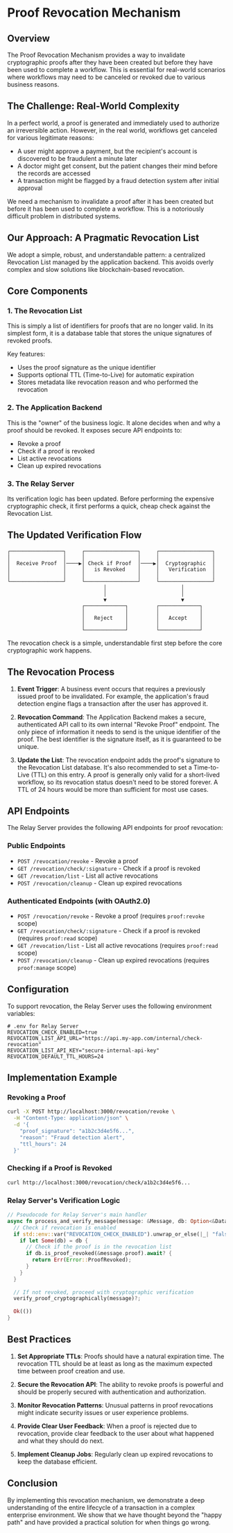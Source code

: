 # Proof Revocation Mechanism

## Overview

The Proof Revocation Mechanism provides a way to invalidate cryptographic proofs after they have been created but before they have been used to complete a workflow. This is essential for real-world scenarios where workflows may need to be canceled or revoked due to various business reasons.

## The Challenge: Real-World Complexity

In a perfect world, a proof is generated and immediately used to authorize an irreversible action. However, in the real world, workflows get canceled for various legitimate reasons:

- A user might approve a payment, but the recipient's account is discovered to be fraudulent a minute later
- A doctor might get consent, but the patient changes their mind before the records are accessed
- A transaction might be flagged by a fraud detection system after initial approval

We need a mechanism to invalidate a proof after it has been created but before it has been used to complete a workflow. This is a notoriously difficult problem in distributed systems.

## Our Approach: A Pragmatic Revocation List

We adopt a simple, robust, and understandable pattern: a centralized Revocation List managed by the application backend. This avoids overly complex and slow solutions like blockchain-based revocation.

## Core Components

### 1. The Revocation List

This is simply a list of identifiers for proofs that are no longer valid. In its simplest form, it is a database table that stores the unique signatures of revoked proofs.

Key features:
- Uses the proof signature as the unique identifier
- Supports optional TTL (Time-to-Live) for automatic expiration
- Stores metadata like revocation reason and who performed the revocation

### 2. The Application Backend

This is the "owner" of the business logic. It alone decides when and why a proof should be revoked. It exposes secure API endpoints to:
- Revoke a proof
- Check if a proof is revoked
- List active revocations
- Clean up expired revocations

### 3. The Relay Server

Its verification logic has been updated. Before performing the expensive cryptographic check, it first performs a quick, cheap check against the Revocation List.

## The Updated Verification Flow

```
┌─────────────────┐     ┌─────────────────┐     ┌─────────────────┐
│                 │     │                 │     │                 │
│  Receive Proof  │────▶│ Check if Proof  │────▶│  Cryptographic  │
│                 │     │   is Revoked    │     │   Verification  │
│                 │     │                 │     │                 │
└─────────────────┘     └─────────────────┘     └─────────────────┘
                               │                        │
                               │                        │
                               ▼                        ▼
                        ┌─────────────┐         ┌─────────────┐
                        │             │         │             │
                        │   Reject    │         │   Accept    │
                        │             │         │             │
                        └─────────────┘         └─────────────┘
```

The revocation check is a simple, understandable first step before the core cryptographic work happens.

## The Revocation Process

1. **Event Trigger**: A business event occurs that requires a previously issued proof to be invalidated. For example, the application's fraud detection engine flags a transaction after the user has approved it.

2. **Revocation Command**: The Application Backend makes a secure, authenticated API call to its own internal "Revoke Proof" endpoint. The only piece of information it needs to send is the unique identifier of the proof. The best identifier is the signature itself, as it is guaranteed to be unique.

3. **Update the List**: The revocation endpoint adds the proof's signature to the Revocation List database. It's also recommended to set a Time-to-Live (TTL) on this entry. A proof is generally only valid for a short-lived workflow, so its revocation status doesn't need to be stored forever. A TTL of 24 hours would be more than sufficient for most use cases.

## API Endpoints

The Relay Server provides the following API endpoints for proof revocation:

### Public Endpoints

- `POST /revocation/revoke` - Revoke a proof
- `GET /revocation/check/:signature` - Check if a proof is revoked
- `GET /revocation/list` - List all active revocations
- `POST /revocation/cleanup` - Clean up expired revocations

### Authenticated Endpoints (with OAuth2.0)

- `POST /revocation/revoke` - Revoke a proof (requires `proof:revoke` scope)
- `GET /revocation/check/:signature` - Check if a proof is revoked (requires `proof:read` scope)
- `GET /revocation/list` - List all active revocations (requires `proof:read` scope)
- `POST /revocation/cleanup` - Clean up expired revocations (requires `proof:manage` scope)

## Configuration

To support revocation, the Relay Server uses the following environment variables:

```
# .env for Relay Server
REVOCATION_CHECK_ENABLED=true
REVOCATION_LIST_API_URL="https://api.my-app.com/internal/check-revocation"
REVOCATION_LIST_API_KEY="secure-internal-api-key"
REVOCATION_DEFAULT_TTL_HOURS=24
```

## Implementation Example

### Revoking a Proof

```bash
curl -X POST http://localhost:3000/revocation/revoke \
  -H "Content-Type: application/json" \
  -d '{
    "proof_signature": "a1b2c3d4e5f6...",
    "reason": "Fraud detection alert",
    "ttl_hours": 24
  }'
```

### Checking if a Proof is Revoked

```bash
curl http://localhost:3000/revocation/check/a1b2c3d4e5f6...
```

### Relay Server's Verification Logic

```rust
// Pseudocode for Relay Server's main handler
async fn process_and_verify_message(message: &Message, db: Option<&Database>) -> Result<(), Error> {
  // Check if revocation is enabled
  if std::env::var("REVOCATION_CHECK_ENABLED").unwrap_or_else(|_| "false".to_string()) == "true" {
    if let Some(db) = db {
      // Check if the proof is in the revocation list
      if db.is_proof_revoked(&message.proof).await? {
        return Err(Error::ProofRevoked);
      }
    }
  }
  
  // If not revoked, proceed with cryptographic verification
  verify_proof_cryptographically(message)?;
  
  Ok(())
}
```

## Best Practices

1. **Set Appropriate TTLs**: Proofs should have a natural expiration time. The revocation TTL should be at least as long as the maximum expected time between proof creation and use.

2. **Secure the Revocation API**: The ability to revoke proofs is powerful and should be properly secured with authentication and authorization.

3. **Monitor Revocation Patterns**: Unusual patterns in proof revocations might indicate security issues or user experience problems.

4. **Provide Clear User Feedback**: When a proof is rejected due to revocation, provide clear feedback to the user about what happened and what they should do next.

5. **Implement Cleanup Jobs**: Regularly clean up expired revocations to keep the database efficient.

## Conclusion

By implementing this revocation mechanism, we demonstrate a deep understanding of the entire lifecycle of a transaction in a complex enterprise environment. We show that we have thought beyond the "happy path" and have provided a practical solution for when things go wrong.